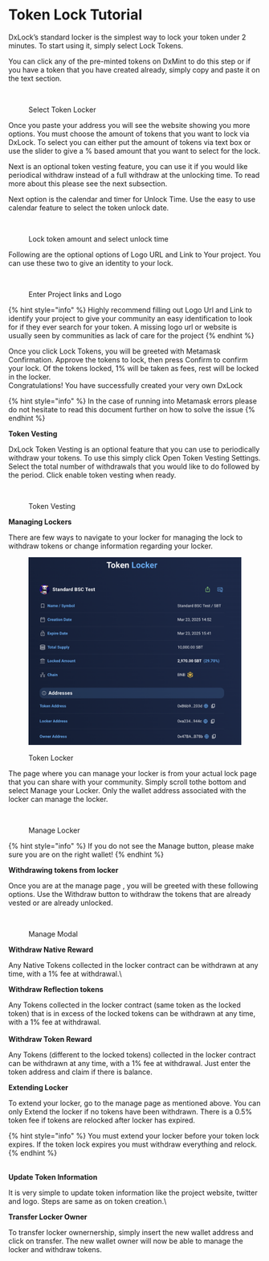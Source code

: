 # Token Lock Tutorial

DxLock’s standard locker is the simplest way to lock your token under 2 minutes. To start using it, simply select Lock Tokens.

You can click any of the pre-minted tokens on DxMint to do this step or if you have a token that you have created already, simply copy and paste it on the text section.

<figure><img src="../../../.gitbook/assets/Screenshot 2025-03-23 at 3.48.05 PM.png" alt=""><figcaption><p>Select Token Locker</p></figcaption></figure>

Once you paste your address you will see the website showing you more options. You must choose the amount of tokens that you want to lock via DxLock. To select you can either put the amount of tokens via text box or use the slider to give a % based amount that you want to select for the lock.

Next is an optional token vesting feature, you can use it if you would like periodical withdraw instead of a full withdraw at the unlocking time. To read more about this please see the next subsection.

Next option is the calendar and timer for Unlock Time. Use the easy to use calendar feature to select the token unlock date.

<figure><img src="../../../.gitbook/assets/Screenshot 2025-03-23 at 3.59.17 PM.png" alt=""><figcaption><p>Lock token amount and select unlock time</p></figcaption></figure>

Following are the optional options of Logo URL and Link to Your project. You can use these two to give an identity to your lock.

<figure><img src="../../../.gitbook/assets/Screenshot 2025-03-23 at 4.09.58 PM.png" alt=""><figcaption><p>Enter Project links and Logo</p></figcaption></figure>

{% hint style="info" %}
Highly recommend filling out Logo Url and Link to identify your project to give your community an easy identification to look for if they ever search for your token. A missing logo url or website is usually seen by communities as lack of care for the project
{% endhint %}

Once you click Lock Tokens, you will be greeted with Metamask Confirmation. Approve the tokens to lock, then press Confirm to confirm your lock. Of the tokens locked, 1% will be taken as fees, rest will be locked in the locker.\
Congratulations! You have successfully created your very own DxLock

{% hint style="info" %}
In the case of running into Metamask errors please do not hesitate to read this document further on how to solve the issue
{% endhint %}

**Token Vesting**

DxLock Token Vesting is an optional feature that you can use to periodically withdraw your tokens. To use this simply click Open Token Vesting Settings. Select the total number of withdrawals that you would like to do followed by the period. Click enable token vesting when ready.

<figure><img src="../../../.gitbook/assets/Screenshot 2025-03-23 at 4.14.07 PM.png" alt=""><figcaption><p>Token Vesting</p></figcaption></figure>

**Managing Lockers**

There are few ways to navigate to your locker for managing the lock to withdraw tokens or change information regarding your locker.

<figure><img src="../../../.gitbook/assets/Token locker Manage.png" alt=""><figcaption><p>Token Locker</p></figcaption></figure>

The page where you can manage your locker is from your actual lock page that you can share with your community. Simply scroll tothe bottom and select Manage your Locker. Only the wallet address associated with the locker can manage the locker.

<figure><img src="../../../.gitbook/assets/Screenshot 2025-03-23 at 4.25.15 PM.png" alt=""><figcaption><p>Manage Locker</p></figcaption></figure>

{% hint style="info" %}
If you do not see the Manage button, please make sure you are on the right wallet!
{% endhint %}

**Withdrawing tokens from locker**

Once you are at the manage page , you will be greeted with these following options. Use the Withdraw button to withdraw the tokens that are already vested or are already unlocked.

<figure><img src="../../../.gitbook/assets/Screenshot 2025-03-23 at 4.47.17 PM.png" alt=""><figcaption><p>Manage Modal</p></figcaption></figure>

**Withdraw Native Reward**

Any Native Tokens collected in the locker contract can be withdrawn at any time, with a 1% fee at withdrawal.\


**Withdraw Reflection tokens**

Any Tokens collected in the locker contract (same token as the locked token) that is in excess of the locked tokens can be withdrawn at any time, with a 1% fee at withdrawal.\
\
**Withdraw Token Reward**

Any Tokens (different to the locked tokens) collected in the locker contract can be withdrawn at any time, with a 1% fee at withdrawal. Just enter the token address and claim if there is balance.

**Extending Locker**

To extend your locker, go to the manage page as mentioned above. You can only Extend the locker if no tokens have been withdrawn. There is a 0.5% token fee if tokens are relocked after locker has expired.

{% hint style="info" %}
You must extend your locker before your token lock expires. If the token lock expires you must withdraw everything and relock.
{% endhint %}

\
**Update Token Information**

It is very simple to update token information like the project website, twitter and logo. Steps are same as on token creation.\


**Transfer Locker Owner**

To transfer locker ownernership, simply insert the new wallet address and click on transfer. The new wallet owner will now be able to manage the locker and withdraw tokens.
